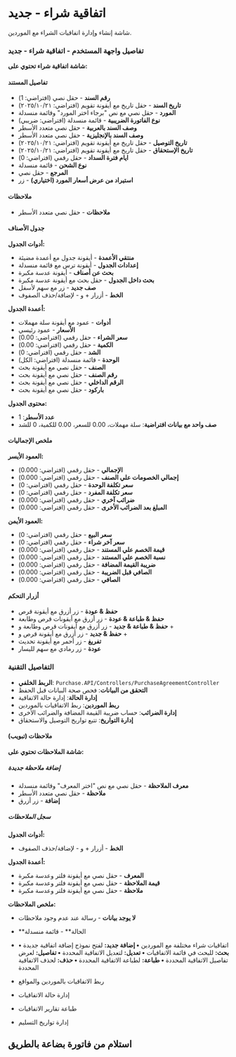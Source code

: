 # اتفاقية شراء - جديد
شاشة إنشاء وإدارة اتفاقيات الشراء مع الموردين.

### تفاصيل واجهة المستخدم - اتفاقية شراء - جديد
**شاشة اتفاقية شراء تحتوي على:**

#### تفاصيل المستند
- **رقم السند** - حقل نصي (افتراضي: 1)
- **تاريخ السند** - حقل تاريخ مع أيقونة تقويم (افتراضي: ٢٠٢٥/١٠/٢١)
- **المورد** - حقل نصي مع نص "برجاء اختر المورد" وقائمة منسدلة
- **نوع الفاتورة الضريبية** - قائمة منسدلة (افتراضي: ضريبي)
- **وصف السند بالعربية** - حقل نصي متعدد الأسطر
- **وصف السند بالإنجليزية** - حقل نصي متعدد الأسطر
- **تاريخ التوصيل** - حقل تاريخ مع أيقونة تقويم (افتراضي: ٢٠٢٥/١٠/٢١)
- **تاريخ الإستحقاق** - حقل تاريخ مع أيقونة تقويم (افتراضي: ٢٠٢٥/١٠/٢١)
- **ايام فترة السداد** - حقل رقمي (افتراضي: 0)
- **نوع الشحن** - قائمة منسدلة
- **المرجع** - حقل نصي
- **استيراد من عرض أسعار المورد (اختياري)** - زر

#### ملاحظات
- **ملاحظات** - حقل نصي متعدد الأسطر

#### جدول الأصناف
**أدوات الجدول:**
- **منتقي الأعمدة** - أيقونة جدول مع أعمدة مضيئة
- **إعدادات الجدول** - أيقونة ترس مع قائمة منسدلة
- **بحث عن أصناف** - أيقونة عدسة مكبرة
- **بحث داخل الجدول** - حقل بحث مع أيقونة عدسة مكبرة
- **صف جديد** - زر مع سهم لأسفل
- **الخط** - أزرار + و - لإضافة/حذف الصفوف

**أعمدة الجدول:**
- **أدوات** - عمود مع أيقونة سلة مهملات
- **الأسعار** - عمود رئيسي
- **سعر الشراء** - حقل رقمي (افتراضي: 0.00)
- **الكمية** - حقل رقمي (افتراضي: 0.00)
- **الشد** - حقل رقمي (افتراضي: 0)
- **الوحدة** - قائمة منسدلة (افتراضي: الكل)
- **الصنف** - حقل نصي مع أيقونة بحث
- **رقم الصنف** - حقل نصي مع أيقونة بحث
- **الرقم الداخلي** - حقل نصي مع أيقونة بحث
- **باركود** - حقل نصي مع أيقونة بحث

**محتوى الجدول:**
- **عدد الأسطر**: 1
- **صف واحد مع بيانات افتراضية**: سلة مهملات، 0.00 للسعر، 0.00 للكمية، 0 للشد

#### ملخص الإجماليات
**العمود الأيسر:**
- **الإجمالي** - حقل رقمي (افتراضي: 0.000)
- **إجمالي الخصومات علي الصنف** - حقل رقمي (افتراضي: 0.000)
- **سعر تكلفة الوحدة** - حقل رقمي (افتراضي: 0)
- **سعر تكلفة المفرد** - حقل رقمي (افتراضي: 0)
- **ضرائب آخري** - حقل رقمي (افتراضي: 0.000)
- **المبلغ بعد الضرائب الأخرى** - حقل رقمي (افتراضي: 0.000)

**العمود الأيمن:**
- **سعر البيع** - حقل رقمي (افتراضي: 0)
- **سعر آخر شراء** - حقل رقمي (افتراضي: 0)
- **قيمة الخصم علي المستند** - حقل رقمي (افتراضي: 0.000)
- **نسبة الخصم علي المستند** - حقل رقمي (افتراضي: 0.000)
- **ضريبة القيمة المضافة** - حقل رقمي (افتراضي: 0.000)
- **الصافي قبل الضريبة** - حقل رقمي (افتراضي: 0.000)
- **الصافي** - حقل رقمي (افتراضي: 0.000)

#### أزرار التحكم
- **حفظ & عودة** - زر أزرق مع أيقونة قرص
- **حفظ & طباعة & عودة** - زر أزرق مع أيقونات قرص وطابعة
- **حفظ & طباعة & جديد** - زر أزرق مع أيقونات قرص وطابعة و +
- **حفظ & جديد** - زر أزرق مع أيقونة قرص و +
- **تفريغ** - زر أحمر مع أيقونة تحديث
- **عودة** - زر رمادي مع سهم لليسار

### التفاصيل التقنية
- **الربط الخلفي**: `Purchase.API/Controllers/PurchaseAgreementController`
- **التحقق من البيانات**: فحص صحة البيانات قبل الحفظ
- **إدارة الحالة**: إدارة حالة الاتفاقية
- **ربط الموردين**: ربط الاتفاقيات بالموردين
- **إدارة الضرائب**: حساب ضريبة القيمة المضافة والضرائب الأخرى
- **إدارة التواريخ**: تتبع تواريخ التوصيل والاستحقاق

#### ملاحظات (تبويب)
**شاشة الملاحظات تحتوي على:**

##### إضافة ملاحظة جديدة
- **معرف الملاحظة** - حقل نصي مع نص "اختر المعرف" وقائمة منسدلة
- **ملاحظة** - حقل نصي متعدد الأسطر
- **إضافة** - زر أزرق

##### سجل الملاحظات
**أدوات الجدول:**
- **الخط** - أزرار + و - لإضافة/حذف الصفوف

**أعمدة الجدول:**
- **المعرف** - حقل نصي مع أيقونة فلتر وعدسة مكبرة
- **قيمة الملاحظة** - حقل نصي مع أيقونة فلتر وعدسة مكبرة
- **ملاحظة** - حقل نصي مع أيقونة فلتر وعدسة مكبرة

**ملخص الملاحظات:**
- **لا يوجد بيانات** - رسالة عند عدم وجود ملاحظات
- \*\*الحالة\*\*  - قائمة منسدلة
- اتفاقيات شراء مختلفة مع الموردين
**• إضافة جديد:** لفتح نموذج إضافة اتفاقية جديدة
**• بحث:** للبحث في قائمة الاتفاقيات
**• تعديل:** لتعديل الاتفاقية المحددة
**• تفاصيل:** لعرض تفاصيل الاتفاقية المحددة
**• طباعة:** لطباعة الاتفاقية المحددة
**• حذف:** لحذف الاتفاقية المحددة

- ربط الاتفاقيات بالموردين والمواقع
- إدارة حالة الاتفاقيات
- طباعة تقارير الاتفاقيات
- إدارة تواريخ التسليم
## استلام من فاتورة بضاعة بالطريق
